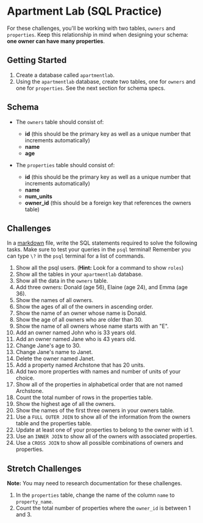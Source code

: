 # Apartment Lab (SQL Practice)

For these challenges, you'll be working with two tables, `owners` and `properties`. Keep this relationship in mind when designing your schema: **one owner can have many properties**.

## Getting Started

1. Create a database called `apartmentlab`.
2. Using the `apartmentlab` database, create two tables, one for `owners` and one for `properties`. See the next section for schema specs.

## Schema

* The `owners` table should consist of:
	* **id** (this should be the primary key as well as a unique number that increments automatically)
	* **name**
	* **age**

* The `properties` table should consist of:
	* **id** (this should be the primary key as well as a unique number that increments automatically)
	* **name**
	* **num_units**
	* **owner_id** (this should be a foreign key that references the owners table)

## Challenges

In a <a href="https://help.github.com/articles/markdown-basics" target="_blank">markdown</a> file, write the SQL statements required to solve the following tasks. Make sure to test your queries in the `psql` terminal! Remember you can type `\?` in the `psql` terminal for a list of commands.

1. Show all the psql users. (**Hint:** Look for a command to show `roles`)
2. Show all the tables in your `apartmentlab` database.
3. Show all the data in the `owners` table.
4. Add three owners: Donald (age 56), Elaine (age 24), and Emma (age 36).
5. Show the names of all owners.
6. Show the ages of all of the owners in ascending order.
7. Show the name of an owner whose name is Donald.
8. Show the age of all owners who are older than 30.
9. Show the name of all owners whose name starts with an "E".
10. Add an owner named John who is 33 years old.
11. Add an owner named Jane who is 43 years old.
12. Change Jane's age to 30.
13. Change Jane's name to Janet.
14. Delete the owner named Janet.
15. Add a property named Archstone that has 20 units.
16. Add two more properties with names and number of units of your choice.
17. Show all of the properties in alphabetical order that are not named Archstone.
18. Count the total number of rows in the properties table.
19. Show the highest age of all the owners.
20. Show the names of the first three owners in your owners table.
21. Use a `FULL OUTER JOIN` to show all of the information from the owners table and the properties table.
22. Update at least one of your properties to belong to the owner with id 1.
23. Use an `INNER JOIN` to show all of the owners with associated properties.
24. Use a `CROSS JOIN` to show all possible combinations of owners and properties.

## Stretch Challenges

**Note:** You may need to research documentation for these challenges.

1. In the `properties` table, change the name of the column `name` to `property_name`.
2. Count the total number of properties where the `owner_id` is between 1 and 3.
